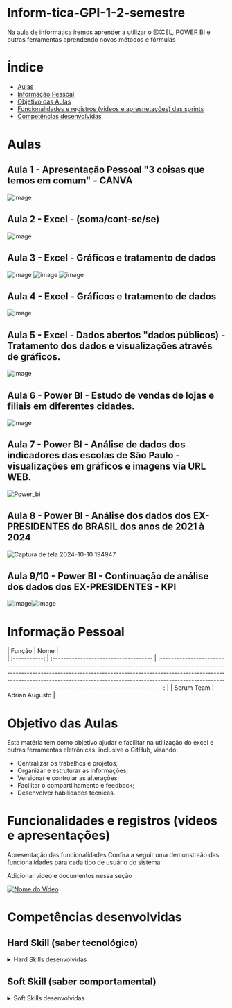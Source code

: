 # Inform-tica-GPI-1-2-semestre
Na aula de informática iremos aprender a utilizar o EXCEL, POWER BI e outras ferramentas aprendendo novos métodos e fórmulas


# Índice

* [Aulas](#aulas)
* [Informação Pessoal](#informação-pessoal)
* [Objetivo das Aulas](#objetivo-das-aulas)
* [Funcionalidades e registros (vídeos e apresnetações) das sprints](#uncionalidades-e-registros-(vídeos-e-apresnetações)-das-sprints)
* [Competências desenvolvidas](#competências-desenvolvidas)


# Aulas
## Aula 1 - Apresentação Pessoal "3 coisas que temos em comum" - CANVA
![image](https://github.com/user-attachments/assets/062e9c72-225f-4a16-92c8-3551c9c00985)

## Aula 2 - Excel - (soma/cont-se/se)
![image](https://github.com/user-attachments/assets/bc98d05b-8c5f-45bc-9088-9dc6c6baafd3)

## Aula 3 - Excel - Gráficos e tratamento de dados
![image](https://github.com/user-attachments/assets/f617719d-9f09-4262-a030-ea62c13b5fc9)
![image](https://github.com/user-attachments/assets/b93fc7e6-8609-4175-b6e0-bbd91ccfe585)
![image](https://github.com/user-attachments/assets/4c7bf058-f418-4f2b-972b-c18e7b2a0b53)

## Aula 4 - Excel - Gráficos e tratamento de dados
![image](https://github.com/user-attachments/assets/aad5818c-c8b0-4275-b147-7839ee7e997e)

## Aula 5 - Excel - Dados abertos "dados públicos) - Tratamento dos dados e visualizações através de gráficos.
![image](https://github.com/user-attachments/assets/2b72f5c6-6835-4928-ad5b-22458a8879ed)

## Aula 6 - Power BI - Estudo de vendas de lojas e filiais em diferentes cidades.
![image](https://github.com/user-attachments/assets/7ef2a2da-6bcd-4fd9-853c-8683b01dab3f)

## Aula 7 - Power BI - Análise de dados dos indicadores das escolas de São Paulo - visualizações em gráficos e imagens via URL WEB.
![Power_bi](https://github.com/user-attachments/assets/a269afea-05b4-4648-af98-463580b24373)

## Aula 8 - Power BI - Análise dos dados dos EX-PRESIDENTES do BRASIL dos anos de 2021 à 2024
![Captura de tela 2024-10-10 194947](https://github.com/user-attachments/assets/efd66acf-da6c-4d80-bc5a-66e0ebc05d52)

## Aula 9/10 - Power BI - Continuação de análise dos dados dos EX-PRESIDENTES - KPI
![image](https://github.com/user-attachments/assets/e158aace-bf0e-4d54-941e-252b1290a38e)![image](https://github.com/user-attachments/assets/dedbef1d-e8df-4307-b4f9-dcb3414a3da0)


# Informação Pessoal
|    Função     | Nome                                  |                                                                                                                                                                                                                                                                                          
| :-----------: | :------------------------------------ | :-------------------------------------------------------------------------------------------------------------------------------------------------------------------------------------------------------------------------------------------------------------------------------------------------------------------------: |
| Scrum Team |   Adrian Augusto        |                 


# Objetivo das Aulas
Esta matéria tem como objetivo ajudar e facilitar na utilização do excel e outras ferramentas eletrônicas. inclusive o GitHub, visando:
* Centralizar os trabalhos e projetos;
* Organizar e estruturar as informações;
* Versionar e controlar as alterações;
* Facilitar o compartilhamento e feedback;
* Desenvolver habilidades técnicas.


# Funcionalidades e registros (vídeos e apresentações)

Apresentação das funcionalidades
Confira a seguir uma demonstraão das funcionalidades para cada tipo de usuário do sistema:

Adicionar video e documentos nessa seção

[![Nome do Vídeo](https://img.youtube.com/vi/pBy1zgt0XPc/0.jpg)](https://www.youtube.com/embed/pBy1zgt0XPc)

# Competências desenvolvidas

## Hard Skill (saber tecnológico)
<details>
<summary>Hard Skills desenvolvidas</summary>
  
| Tecnologia/Metodologia | Classificação |
| ---------------------- | ------------- |
| GitHub | ★ ★ ★ ★ ★ ★ ★ ☆ ☆ ☆ |
| Gestão de Projetos | ★ ★ ★ ★ ★ ★ ☆ ☆ ☆ ☆ |
| Prodct Owner | ★ ★ ★ ★ ★ ★ ★ ☆ ☆ ☆ |
| Markdown | ★ ★ ★ ★ ★ ★ ★ ☆ ☆ ☆ |
| Git Projects | ★ ★ ★ ★ ★ ★ ★ ☆ ☆ ☆ |
 
</details>

## Soft Skill (saber comportamental)
<details>
<summary>Soft Skills desenvolvidas</summary>

| Habilidades | Classificação |
| ---------------------- | ------------- |
| Colaboração | ★ ★ ★ ★ ★ ☆ ☆ ☆ ☆ ☆ |
| Proatividade| ★ ★ ★ ★ ★ ★ ☆ ☆ ☆ ☆ |
| Pensamento Crítico | ★ ★ ★ ★ ★ ★ ★ ☆ ☆ ☆ |
| Gerenciamento de Tempo | ★ ★ ★ ★ ★ ★ ★ ☆ ☆ ☆ |
| Adaptabilidade | ★ ★ ★ ★ ★ ★ ★ ☆ ☆ ☆ |
| Resiliência | ★ ★ ★ ★ ★ ★ ★ ☆ ☆ ☆ |

</details>
